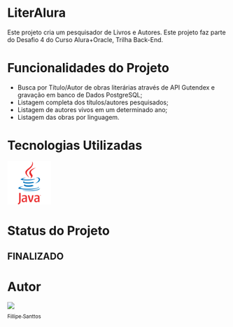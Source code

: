 
# LiterAlura
Este projeto cria um pesquisador de Livros e Autores. Este projeto faz parte do Desafio 4 do Curso Alura+Oracle, Trilha Back-End.


# Funcionalidades do Projeto 
* Busca por Título/Autor de obras literárias através de API Gutendex e gravação em banco de Dados PostgreSQL;
* Listagem completa dos títulos/autores pesquisados;
* Listagem de autores vivos em um determinado ano;
* Listagem das obras por linguagem.

 
# Tecnologias Utilizadas 
<img src="https://raw.githubusercontent.com/devicons/devicon/6910f0503efdd315c8f9b858234310c06e04d9c0/icons/java/java-original-wordmark.svg" height=100 width=100/>  


# Status do Projeto 
<h2> FINALIZADO </h2>


# Autor
[<img loading="lazy" src="https://avatars.githubusercontent.com/u/159724288?v=4" width=115><br><sub>Fillipe Santtos</sub>](https://github.com/FillipeSanttos) 

